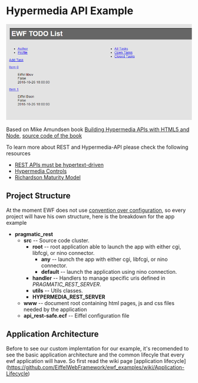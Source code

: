 Hypermedia API Example
===
![alt tab](./img/TODO_HYPERMEDIA_API.png)

Based on Mike Amundsen book [
Building Hypermedia APIs with HTML5 and Node](http://shop.oreilly.com/product/0636920020530.do), 
[source code of the book](https://github.com/mamund/Building-Hypermedia-APIs) 

To learn more about REST and Hypermedia-API please check the following resources
* [REST APIs must be hypertext-driven](http://roy.gbiv.com/untangled/2008/rest-apis-must-be-hypertext-driven)
* [Hypermedia Controls](http://blueprintforge.com/blog/2012/01/01/a-short-explanation-of-hypermedia-controls-in-restful-services/)
* [Richardson Maturity Model](https://martinfowler.com/articles/richardsonMaturityModel.html)


Project Structure
---
At the moment EWF does not use [convention over configuration](http://en.wikipedia.org/wiki/Convention_over_configuration), so every project will have his own structure, here is the breakdown for the app example


 - **pragmatic_rest**
   - **src**  -- Source code cluster.
      - **root**   --  root application able to launch the app with either cgi, libfcgi, or nino connector.  
        - **any**     -- launch the app with either cgi, libfcgi, or nino connector.     
        - **default** -- launch the application using nino connection.
      - **handler** -- Handlers to manage specific uris defined in *PRAGMATIC_REST_SERVER*. 
      - **utils**   -- Utils classes.
      - **HYPERMEDIA_REST_SERVER**
   - **www**  -- document root containing html pages, js and css files needed by the application
   - **api_rest-safe.ecf** -- Eiffel configuration file




Application Architecture
--
Before to see our custom implemtation for our example, it's recomended to see the basic application architecture and the common lifecyle that every ewf application will have. So first read the wiki page [application lifecycle] (https://github.com/EiffelWebFramework/ewf_examples/wiki/Application-Lifecycle)

